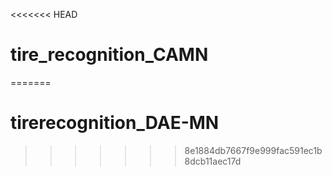 <<<<<<< HEAD
# tire_recognition_CAMN
=======
# tirerecognition_DAE-MN
>>>>>>> 8e1884db7667f9e999fac591ec1b8dcb11aec17d
